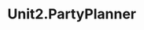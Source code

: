 # Unit2.PartyPlanner

<!-- Javascript Steps:
1. create a state
2. select the root div and store in a variable
3. target the form from the HTML and store it in a variable or create it dynamically in js
4. create a render function
5. create an async function to fetch the events and put them in a list on the page
6. create a button for each party in the list
7. create an eventListener that is attached to each delete button
8. create an eventListener for the form to add new parties to the list -->

 <!-- HTML Guides:
1. (async function to fetch(get) data from the API) a list of names, dates, times, locations, & descriptions of all the parties that are happening
2. (button added in HTML doc) we want a delete button attached to every party list to remove that party from the list
3. (async function to delete data from the API) write a function to request to remove the party from the list
4. (eventListener to handle removal) then the party is removed from the list
5. (form added in HTML doc) a form for users to fill out with new party info
6. (async function to post(add) data to the API) then the new party info is added to the list
    6a. create a querySelector.addListenerEvent to render function
   -->

<!-- CSS Thoughts:
1. how do you want the party information to show up on the website? card? table? --probably not.
2. do you need to make a class or an id for the delete buttons? --probably a class
3. how do you want to style the body of the page? --oooo pretty colors!
4. will you be styling anything else? div's? do you want to do that dynamically in js or html or in css? what would be easier to do? will you need to do a combo for adding styling?
 -->